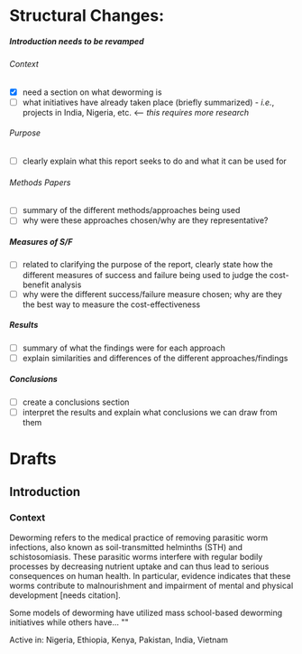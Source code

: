 # Structural Changes:

##### Introduction needs to be revamped
###### Context
- [x] need a section on what deworming is
- [ ] what initiatives have already taken place (briefly summarized) - *i.e.*, projects in India, Nigeria, etc. <-- *this requires more research*

###### Purpose
- [ ] clearly explain what this report seeks to do and what it can be used for

###### Methods Papers
- [ ] summary of the different methods/approaches being used
- [ ] why were these approaches chosen/why are they representative?

##### Measures of S/F
- [ ] related to clarifying the purpose of the report, clearly state how the different measures of success and failure being used to judge the cost-benefit analysis
- [ ] why were the different success/failure measure chosen; why are they the best way to measure the cost-effectiveness

##### Results
- [ ] summary of what the findings were for each approach
- [ ] explain similarities and differences of the different approaches/findings

##### Conclusions
- [ ] create a conclusions section
- [ ] interpret the results and explain what conclusions we can draw from them

# Drafts
## Introduction
### Context
Deworming refers to the medical practice of removing parasitic worm infections, also known as soil-transmitted helminths (STH) and schistosomiasis. These parasitic worms interfere with regular bodily processes by decreasing nutrient uptake and can thus lead to serious consequences on human health. In particular, evidence indicates that these worms contribute to malnourishment and impairment of mental and physical development [needs citation].

Some models of deworming have utilized mass school-based deworming initiatives while others have... ""


Active in: Nigeria, Ethiopia, Kenya, Pakistan, India, Vietnam
